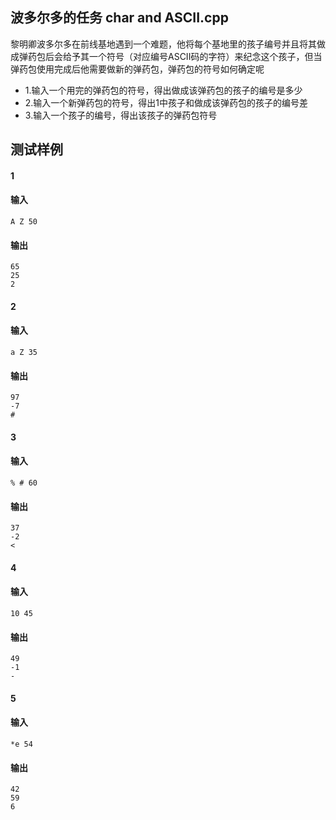 ## 波多尔多的任务 char and ASCII.cpp
黎明卿波多尔多在前线基地遇到一个难题，他将每个基地里的孩子编号并且将其做成弹药包后会给予其一个符号（对应编号ASCII码的字符）来纪念这个孩子，但当弹药包使用完成后他需要做新的弹药包，弹药包的符号如何确定呢
- 1.输入一个用完的弹药包的符号，得出做成该弹药包的孩子的编号是多少
- 2.输入一个新弹药包的符号，得出1中孩子和做成该弹药包的孩子的编号差
- 3.输入一个孩子的编号，得出该孩子的弹药包符号
## 测试样例
#### 1
#### 输入
```
A Z 50
```
#### 输出
```
65
25
2
```
#### 2
#### 输入
```
a Z 35
```
#### 输出
```
97
-7
#
```
#### 3
#### 输入
```
% # 60
```
#### 输出
```
37
-2
<
```
#### 4
#### 输入
```
10 45
```
#### 输出
```
49
-1
-
```
#### 5
#### 输入
```
*e 54
```
#### 输出
```
42
59
6
```
